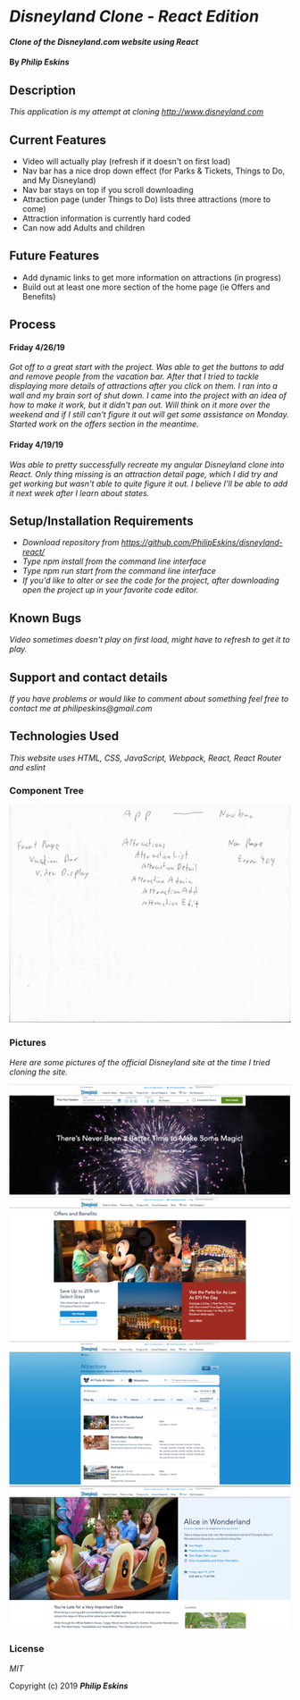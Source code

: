 # _Disneyland Clone - React Edition_

#### _Clone of the Disneyland.com website using React_

#### By _**Philip Eskins**_

## Description

_This application is my attempt at cloning http://www.disneyland.com_

## Current Features
* Video will actually play (refresh if it doesn't on first load)
* Nav bar has a nice drop down effect (for Parks & Tickets, Things to Do, and My Disneyland)
* Nav bar stays on top if you scroll downloading
* Attraction page (under Things to Do) lists three attractions (more to come)
* Attraction information is currently hard coded
* Can now add Adults and children

## Future Features
* Add dynamic links to get more information on attractions (in progress)
* Build out at least one more section of the home page (ie Offers and Benefits)


## Process

#### Friday 4/26/19
_Got off to a great start with the project. Was able to get the buttons to add and remove people from the vacation bar. After that I tried to tackle displaying more details of attractions after you click on them. I ran into a wall and my brain sort of shut down. I came into the project with an idea of how to make it work, but it didn't pan out. Will think on it more over the weekend and if I still can't figure it out will get some assistance on Monday. Started work on the offers section in the meantime._

#### Friday 4/19/19
_Was able to pretty successfully recreate my angular Disneyland clone into React. Only thing missing is an attraction detail page, which I did try and get working but wasn't able to quite figure it out. I believe I'll be able to add it next week after I learn about states._

## Setup/Installation Requirements

* _Download repository from https://github.com/PhilipEskins/disneyland-react/_
* _Type npm install from the command line interface_
* _Type npm run start from the command line interface_
* _If you'd like to alter or see the code for the project, after downloading open the project up in your favorite code editor._

## Known Bugs

_Video sometimes doesn't play on first load, might have to refresh to get it to play._

## Support and contact details

_If you have problems or would like to comment about something feel free to contact me at philipeskins@gmail.com_

## Technologies Used

_This website uses HTML, CSS, JavaScript, Webpack, React, React Router and eslint_

### Component Tree
![Alt text](src/assets/img/components.jpeg?raw=true "Basic layout for Components")

### Pictures
_Here are some pictures of the official Disneyland site at the time I tried cloning the site._

![Alt text](src/assets/img/top.png?raw=true "Top of page")
![Alt text](src/assets/img/offers.png?raw=true "Offers and Benefits")
![Alt text](src/assets/img/attractionlist.png?raw=true "Attractions List")
![Alt text](src/assets/img/attractiondetail.png?raw=true "Attraction Detail")

### License

*MIT*

Copyright (c) 2019 **_Philip Eskins_**
